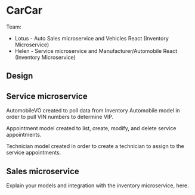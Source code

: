 # CarCar

Team:

* Lotus - Auto Sales microservice and Vehicles React (Inventory Microservice)
* Helen - Service microservice and Manufacturer/Automobile React (Inventory Microservice)

## Design

## Service microservice

AutomobileVO created to poll data from Inventory Automobile model in order to pull VIN numbers to determine VIP.

Appointment model created to list, create, modify, and delete service appointments.

Technician model created in order to create a technician to assign to the service appointments.

## Sales microservice

Explain your models and integration with the inventory
microservice, here.
